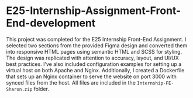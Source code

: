 # E25-Internship-Assignment-Front-End-development

This project was completed for the E25 Internship Front-End Assignment. I selected two sections from the provided Figma design and converted them into responsive HTML pages using semantic HTML and SCSS for styling. The design was replicated with attention to accuracy, layout, and UI/UX best practices. I’ve also included configuration examples for setting up a virtual host on both Apache and Nginx. Additionally, I created a Dockerfile that sets up an Nginx container to serve the website on port 3000 with synced files from the host. All files are included in the `Internship-FE-Sharon.zip` folder.
